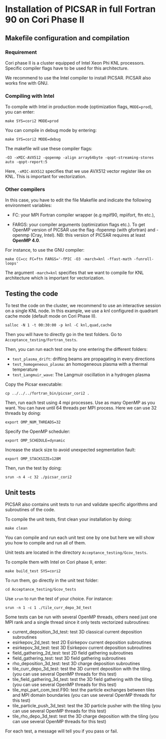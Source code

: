 # **Installation of PICSAR in full Fortran 90 on Cori Phase II**

## Makefile configuration and compilation

### Requirement

Cori phase II is a cluster equipped of Intel Xeon Phi KNL processors.
Specific compiler flags have to be used for this architecture.

We recommend to use the Intel compiler to install PICSAR.
PICSAR also works fine with GNU.

### Compiling with Intel

To compile with Intel in production mode (optimization flags, `MODE=prod`), you can enter:
```
make SYS=cori2 MODE=prod
```

You can compile in debug mode by entering:
```
make SYS=cori2 MODE=debug
```

The makefile will use these compiler flags:
```
-O3 -xMIC-AVX512 -qopenmp -align array64byte -qopt-streaming-stores auto -qopt-report:5
```

Here, `-xMIC-AVX512` specifies that we use AVX512 vector register like on KNL.
This is important for vectorization.


### Other compilers

In this case, you have to edit the file Makefile and indicate 
the following environment variables:

* FC: your MPI Fortran compiler wrapper (e.g mpif90, mpiifort, ftn etc.),

* FARGS: your compiler arguments (optimization flags etc.). 
To get OpenMP version of PICSAR use the flag -fopenmp (with gfortran) and -openmp (Cray, Intel). 
NB: this version of PICSAR requires at least **OpenMP 4.0**. 

For instance, to use the GNU compiler:
```
make CC=cc FC=ftn FARGS='-fPIC -O3 -march=knl -ffast-math -funroll-loops'
```

The argument `-march=knl` specifies that we want to compile for KNL 
architecture which is important for vectorization.

## Testing the code

To test the code on the cluster, we recommend to use an interactive session 
on a single KNL node. In this example, we use a knl configured in quadrant 
cache mode (default mode on Cori Phase II).

```
salloc -N 1 -t 00:30:00 -p knl -C knl,quad,cache
```

Then you will have to directly go in the test folders.
Go to `Acceptance_testing/Fortran_tests`.

Then, you can run each test one by one entering the different folders:
* `test_plasma_drift`: drifting beams are propagating in every directions
* `test_homogeneous_plasma`: an homogeneous plasma with a thermal temperature
* `test_Langmuir_wave`: The Langmuir oscillation in a hydrogen plasma

Copy the Picsar executable:

```
cp ../../../fortran_bin/picsar_cori2 .
```

Then, run each test using 4 mpi processes. Use as many OpenMP as you want.
You can have until 64 threads per MPI process. Here we can use 32 threads by doing:

```
export OMP_NUM_THREADS=32
```

Specify the OpenMP scheduler:

```
export OMP_SCHEDULE=dynamic
```

Increase the stack size to avoid unexpected segmentation fault:

```
export OMP_STACKSIZE=128M
```

Then, run the test by doing:

```
srun -n 4 -c 32 ./picsar_cori2
```

## Unit tests

PICSAR also contains unit tests to run and validate specific algorithms 
and subroutines of the code.

To compile the unit tests, first clean your installation by doing:
```
make clean
```

You can compile and run each unit test one by one but here we will show you 
how to compile and run all of them.

Unit tests are located in the directory `Acceptance_testing/Gcov_tests`.

To compile them with Intel on Cori phase II, enter:
```
make build_test SYS=cori2
```

To run them, go directly in the unit test folder:

```
cd Acceptance_testing/Gcov_tests
```

Use `srun` to run the test of your choice. For instance:
```
srun -n 1 -c 1 ./tile_curr_depo_3d_test
```

Some tests can be run with several OpenMP threads, others need just one MPI 
rank and a single thread since it only tests vectorized subroutines:
* current_deposition_3d_test: test 3D classical current deposition subroutines
* esirkepov_2d_test: test 2D Esirkepov current deposition subroutines
* esirkepov_3d_test: test 3D Esirkepov current deposition subroutines
* field_gathering_2d_test: test 2D field gathering subroutines
* field_gathering_test: test 3D field gathering subroutines
* rho_deposition_3d_test: test 3D charge deposition subroutines
* tile_curr_depo_3d_test: test the 3D current deposition with the tiling. (you can use several OpenMP threads for this test)
* tile_field_gathering_3d_test: test the 3D field gathering with the tiling. (you can use several OpenMP threads for this test)
* tile_mpi_part_com_test.F90: test the particle exchanges between tiles and MPI domain boundaries (you can use several OpenMP threads for this test)
* tile_particle_push_3d_test: test the 3D particle pusher with the tiling (you can use several OpenMP threads for this test)
* tile_rho_depo_3d_test: test the 3D charge deposition with the tiling (you can use several OpenMP threads for this test)

For each test, a message will tell you if you pass or fail.

